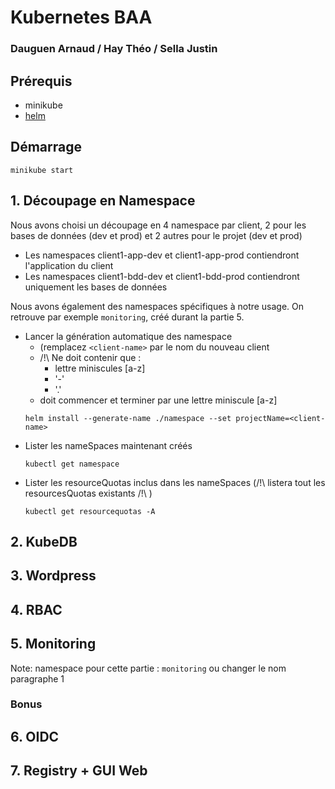 # Kubernetes BAA
### Dauguen Arnaud / Hay Théo / Sella Justin

## Prérequis
* minikube
* [helm](https://helm.sh/docs/intro/install/)

## Démarrage
```
minikube start
```

## 1. Découpage en Namespace
Nous avons choisi un découpage en 4 namespace par client, 2 pour les bases de données (dev et prod) et 2 autres pour le projet (dev et prod)
* Les namespaces client1-app-dev et client1-app-prod contiendront l'application du client
* Les namespaces client1-bdd-dev et client1-bdd-prod contiendront uniquement les bases de données

Nous avons également des namespaces spécifiques à notre usage. On retrouve par exemple `monitoring`, créé durant la partie 5.

* Lancer la génération automatique des namespace
  * (remplacez `<client-name>` par le nom du nouveau client
  * /!\ Ne doit contenir que :
    * lettre miniscules [a-z]
    * '-'
    * '.'
  * doit commencer et terminer par une lettre miniscule [a-z]
  ```
  helm install --generate-name ./namespace --set projectName=<client-name>
  ```
* Lister les nameSpaces maintenant créés
    ```
    kubectl get namespace
    ```
* Lister les resourceQuotas inclus dans les nameSpaces (/!\ listera tout les resourcesQuotas existants /!\ )
    ```
    kubectl get resourcequotas -A
    ```

## 2. KubeDB

## 3. Wordpress

## 4. RBAC

## 5. Monitoring
Note: namespace pour cette partie : `monitoring` ou changer le nom paragraphe 1

### **Bonus**
## 6. OIDC

## 7. Registry + GUI Web
